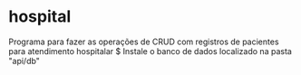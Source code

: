 # hospital
Programa para fazer as operações de CRUD com registros de pacientes para atendimento hospitalar
$ Instale o banco de dados localizado na pasta "api/db"
